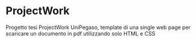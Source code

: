 # ProjectWork
Progetto tesi ProjectWork UniPegaso, template di una single web page per scaricare un documento in pdf utilizzando solo HTML e CSS
